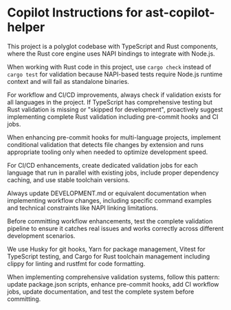 # Copilot Instructions for ast-copilot-helper

This project is a polyglot codebase with TypeScript and Rust components, where the Rust core engine uses NAPI bindings to integrate with Node.js.

When working with Rust code in this project, use `cargo check` instead of `cargo test` for validation because NAPI-based tests require Node.js runtime context and will fail as standalone binaries.

For workflow and CI/CD improvements, always check if validation exists for all languages in the project. If TypeScript has comprehensive testing but Rust validation is missing or "skipped for development", proactively suggest implementing complete Rust validation including pre-commit hooks and CI jobs.

When enhancing pre-commit hooks for multi-language projects, implement conditional validation that detects file changes by extension and runs appropriate tooling only when needed to optimize development speed.

For CI/CD enhancements, create dedicated validation jobs for each language that run in parallel with existing jobs, include proper dependency caching, and use stable toolchain versions.

Always update DEVELOPMENT.md or equivalent documentation when implementing workflow changes, including specific command examples and technical constraints like NAPI linking limitations.

Before committing workflow enhancements, test the complete validation pipeline to ensure it catches real issues and works correctly across different development scenarios.

We use Husky for git hooks, Yarn for package management, Vitest for TypeScript testing, and Cargo for Rust toolchain management including clippy for linting and rustfmt for code formatting.

When implementing comprehensive validation systems, follow this pattern: update package.json scripts, enhance pre-commit hooks, add CI workflow jobs, update documentation, and test the complete system before committing.

